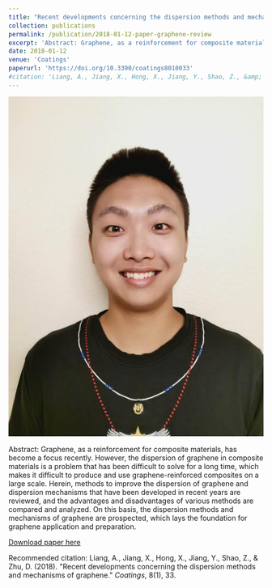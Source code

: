 ```yaml
---
title: "Recent developments concerning the dispersion methods and mechanisms of graphene"
collection: publications
permalink: /publication/2018-01-12-paper-graphene-review
excerpt: 'Abstract: Graphene, as a reinforcement for composite materials, has become a focus recently. However, the dispersion of graphene in composite materials is a problem that has been difficult to solve for a long time, which makes it difficult to produce and use graphene-reinforced composites on a large scale. Herein, methods to improve the dispersion of graphene and dispersion mechanisms that have been developed in recent years are reviewed, and the advantages and disadvantages of various methods are compared and analyzed. On this basis, the dispersion methods and mechanisms of graphene are prospected, which lays the foundation for graphene application and preparation.'
date: 2018-01-12
venue: 'Coatings'
paperurl: 'https://doi.org/10.3390/coatings8010033'
#citation: 'Liang, A., Jiang, X., Hong, X., Jiang, Y., Shao, Z., &amp; Zhu, D. (2018). &quot;Recent developments concerning the dispersion methods and mechanisms of graphene.&quot; <i>Coatings</i>, 8(1), 33.'
---
```


![Graphic Abstract](/images/profile_photo.JPG)

Abstract: Graphene, as a reinforcement for composite materials, has become a focus recently. However, the dispersion of graphene in composite materials is a problem that has been difficult to solve for a long time, which makes it difficult to produce and use graphene-reinforced composites on a large scale. Herein, methods to improve the dispersion of graphene and dispersion mechanisms that have been developed in recent years are reviewed, and the advantages and disadvantages of various methods are compared and analyzed. On this basis, the dispersion methods and mechanisms of graphene are prospected, which lays the foundation for graphene application and preparation.

[Download paper here](https://doi.org/10.3390/coatings8010033)

Recommended citation: Liang, A., Jiang, X., Hong, X., Jiang, Y., Shao, Z., & Zhu, D. (2018). "Recent developments concerning the dispersion methods and mechanisms of graphene." <i>Coatings</i>, 8(1), 33.